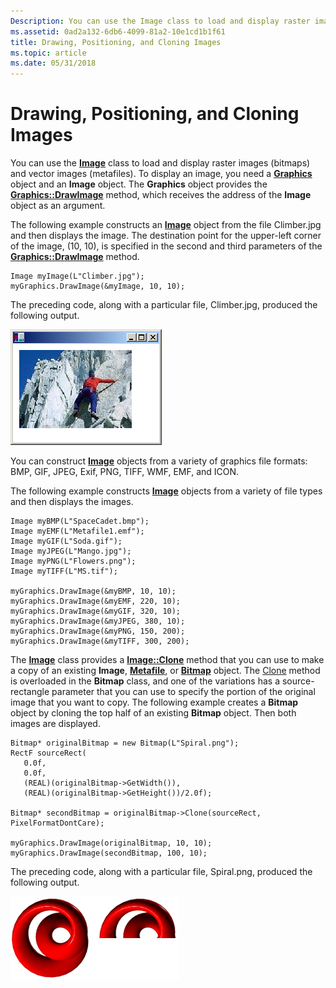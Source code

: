 ```yaml
---
Description: You can use the Image class to load and display raster images (bitmaps) and vector images (metafiles).
ms.assetid: 0ad2a132-6db6-4099-81a2-10e1cd1b1f61
title: Drawing, Positioning, and Cloning Images
ms.topic: article
ms.date: 05/31/2018
---
```


# Drawing, Positioning, and Cloning Images

You can use the [**Image**](/windows/desktop/api/gdiplusheaders/nl-gdiplusheaders-image) class to load and display raster images (bitmaps) and vector images (metafiles). To display an image, you need a [**Graphics**](/windows/desktop/api/gdiplusgraphics/nl-gdiplusgraphics-graphics) object and an **Image** object. The **Graphics** object provides the [**Graphics::DrawImage**](https://msdn.microsoft.com/en-us/library/ms536030(v=VS.85).aspx) method, which receives the address of the **Image** object as an argument.

The following example constructs an [**Image**](/windows/desktop/api/gdiplusheaders/nl-gdiplusheaders-image) object from the file Climber.jpg and then displays the image. The destination point for the upper-left corner of the image, (10, 10), is specified in the second and third parameters of the [**Graphics::DrawImage**](https://msdn.microsoft.com/en-us/library/ms536030(v=VS.85).aspx) method.


```
Image myImage(L"Climber.jpg");
myGraphics.DrawImage(&myImage, 10, 10);
```



The preceding code, along with a particular file, Climber.jpg, produced the following output.

![screen shot of a window containing a photo](images/aboutgdip03-art04.png)

You can construct [**Image**](/windows/desktop/api/gdiplusheaders/nl-gdiplusheaders-image) objects from a variety of graphics file formats: BMP, GIF, JPEG, Exif, PNG, TIFF, WMF, EMF, and ICON.

The following example constructs [**Image**](/windows/desktop/api/gdiplusheaders/nl-gdiplusheaders-image) objects from a variety of file types and then displays the images.


```
Image myBMP(L"SpaceCadet.bmp");
Image myEMF(L"Metafile1.emf");
Image myGIF(L"Soda.gif");
Image myJPEG(L"Mango.jpg");
Image myPNG(L"Flowers.png");
Image myTIFF(L"MS.tif");

myGraphics.DrawImage(&myBMP, 10, 10);
myGraphics.DrawImage(&myEMF, 220, 10);
myGraphics.DrawImage(&myGIF, 320, 10);
myGraphics.DrawImage(&myJPEG, 380, 10);
myGraphics.DrawImage(&myPNG, 150, 200);
myGraphics.DrawImage(&myTIFF, 300, 200);
```



The [**Image**](/windows/desktop/api/gdiplusheaders/nl-gdiplusheaders-image) class provides a [**Image::Clone**](/windows/desktop/api/Gdiplusheaders/nf-gdiplusheaders-image-clone) method that you can use to make a copy of an existing **Image**, [**Metafile**](/windows/desktop/api/gdiplusheaders/nl-gdiplusheaders-metafile), or [**Bitmap**](/windows/desktop/api/gdiplusheaders/nl-gdiplusheaders-bitmap) object. The [Clone](https://msdn.microsoft.com/en-us/library/ms536287(v=VS.85).aspx) method is overloaded in the **Bitmap** class, and one of the variations has a source-rectangle parameter that you can use to specify the portion of the original image that you want to copy. The following example creates a **Bitmap** object by cloning the top half of an existing **Bitmap** object. Then both images are displayed.


```
Bitmap* originalBitmap = new Bitmap(L"Spiral.png");
RectF sourceRect(
   0.0f,
   0.0f, 
   (REAL)(originalBitmap->GetWidth()), 
   (REAL)(originalBitmap->GetHeight())/2.0f);

Bitmap* secondBitmap = originalBitmap->Clone(sourceRect, PixelFormatDontCare);

myGraphics.DrawImage(originalBitmap, 10, 10);
myGraphics.DrawImage(secondBitmap, 100, 10);
```



The preceding code, along with a particular file, Spiral.png, produced the following output.

![illustration of an image, followed by the top half of the orignal image](images/aboutgdip03-art05.png)

 

 



